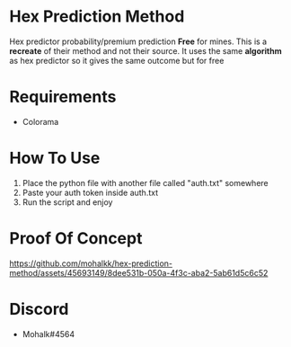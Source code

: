 # Hex Prediction Method
Hex predictor probability/premium prediction  **Free** for mines.
This is a **recreate** of their method and not their source.
It uses the same **algorithm** as hex predictor so it gives the same outcome but for free

# Requirements
- Colorama

# How To Use
1. Place the python file with another file called "auth.txt" somewhere
2. Paste your auth token inside auth.txt
3. Run the script and enjoy

#  Proof Of Concept
https://github.com/mohalkk/hex-prediction-method/assets/45693149/8dee531b-050a-4f3c-aba2-5ab61d5c6c52

# Discord
 - Mohalk#4564

